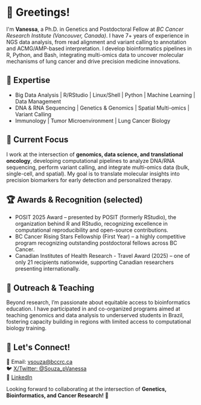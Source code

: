 # 👋 Greetings!  

I'm **Vanessa**, a Ph.D. in Genetics and Postdoctoral Fellow at *BC Cancer Research Institute (Vancouver, Canada)*. I have 7+ years of experience in NGS data analysis, from read alignment and variant calling to annotation and ACMG/AMP-based interpretation. I develop bioinformatics pipelines in R, Python, and Bash, integrating multi-omics data to uncover molecular mechanisms of lung cancer and drive precision medicine innovations.

## 💼 Expertise  
- Big Data Analysis | R/RStudio | Linux/Shell | Python | Machine Learning | Data Management
- DNA & RNA Sequencing | Genetics & Genomics | Spatial Multi-omics | Variant Calling
- Immunology | Tumor Microenvironment | Lung Cancer Biology

## 🔬 Current Focus  
I work at the intersection of **genomics, data science, and translational oncology**, developing computational pipelines to analyze DNA/RNA sequencing, perform variant calling, and integrate multi-omics data (bulk, single-cell, and spatial). My goal is to translate molecular insights into precision biomarkers for early detection and personalized therapy.  

## 🏆 Awards & Recognition (selected)
- POSIT 2025 Award – presented by POSIT (formerly RStudio), the organization behind R and RStudio, recognizing excellence in computational reproducibility and open-source contributions.
- BC Cancer Rising Stars Fellowship (First Year) – a highly competitive program recognizing outstanding postdoctoral fellows across BC Cancer.
- Canadian Institutes of Health Research - Travel Award (2025) – one of only 21 recipients nationwide, supporting Canadian researchers presenting internationally.

## 🌱 Outreach & Teaching
Beyond research, I’m passionate about equitable access to bioinformatics education.
I have participated in and co-organized programs aimed at teaching genomics and data analysis to underserved students in Brazil, fostering capacity building in regions with limited access to computational biology training.

## 🤝 Let's Connect!  
📧 Email: vsouza@bccrc.ca  
🐦 [X/Twitter: @Souza_pVanessa](https://twitter.com/Souza_pVanessa)  
🔗 [LinkedIn](https://www.linkedin.com/in/vanessa-g-p-souza-2a0370258/)  

Looking forward to collaborating at the intersection of **Genetics, Bioinformatics, and Cancer Research!** 🚀  
